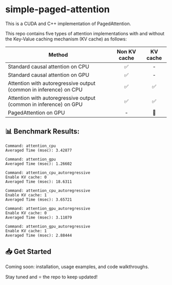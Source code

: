 # simple-paged-attention

This is a CUDA and C++ implementation of PagedAttention.

This repo contains five types of attention implementations with and without the Key-Value caching mechanism (KV cache) as follows:

| Method                      | Non KV cache | KV cache |
|----------------------------------|:----------:|:----------:|
| Standard causal attention on CPU | ✅        | -         |
| Standard causal attention on GPU | ✅        | -             |
| Attention with autoregressive output (common in inference) on CPU  | ✅        | ✅             |
| Attention with autoregressive output (common in inference) on GPU  | ✅        | ✅            |
| PagedAttention on GPU | - | 🚧 |

## 📊 Benchmark Results:

```
Command: attention_cpu
Averaged Time (msec): 3.42877

Command: attention_gpu
Averaged Time (msec): 1.26602

Command: attention_cpu_autoregressive
Enable KV cache: 0
Averaged Time (msec): 18.6311

Command: attention_cpu_autoregressive
Enable KV cache: 1
Averaged Time (msec): 3.65721

Command: attention_gpu_autoregressive
Enable KV cache: 0
Averaged Time (msec): 3.11079

Command: attention_gpu_autoregressive
Enable KV cache: 1
Averaged Time (msec): 2.88444
```

## 📥 Get Started

Coming soon: installation, usage examples, and code walkthroughs.

Stay tuned and ⭐️ the repo to keep updated!
